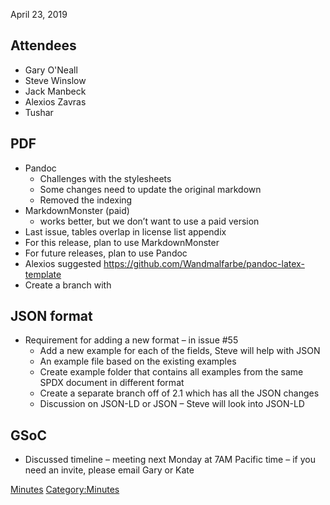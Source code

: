 April 23, 2019

## Attendees

  - Gary O'Neall
  - Steve Winslow
  - Jack Manbeck
  - Alexios Zavras
  - Tushar

## PDF

  - Pandoc
      - Challenges with the stylesheets
      - Some changes need to update the original markdown
      - Removed the indexing
  - MarkdownMonster (paid)
      - works better, but we don’t want to use a paid version
  - Last issue, tables overlap in license list appendix
  - For this release, plan to use MarkdownMonster
  - For future releases, plan to use Pandoc
  - Alexios suggested
    <https://github.com/Wandmalfarbe/pandoc-latex-template>
  - Create a branch with

## JSON format

  - Requirement for adding a new format – in issue \#55
      - Add a new example for each of the fields, Steve will help with
        JSON
      - An example file based on the existing examples
      - Create example folder that contains all examples from the same
        SPDX document in different format
      - Create a separate branch off of 2.1 which has all the JSON
        changes
      - Discussion on JSON-LD or JSON – Steve will look into JSON-LD

## GSoC

  - Discussed timeline – meeting next Monday at 7AM Pacific time – if
    you need an invite, please email Gary or Kate

[Minutes](Category:Technical "wikilink")
[Category:Minutes](Category:Minutes "wikilink")
